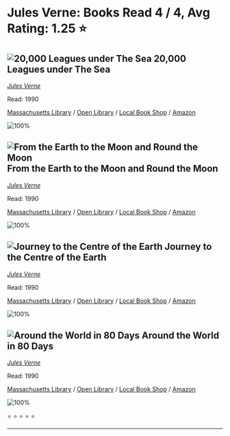 # Jules Verne:  Books Read 4 / 4, Avg Rating: 1.25 :star:

## ![20,000 Leagues under The Sea](https://covers.openlibrary.org/b/id/7385699-M.jpg) 20,000 Leagues under The Sea
*[Jules Verne](../authors/JulesVerne)*

Read: 1990

[Massachusetts Library](https://library.minlib.net/search/i=9780007351046) / [Open Library](https://openlibrary.org/isbn/9780007351046) / [Local Book Shop](https://bookshop.org/book/9780007351046) / [Amazon](https://amazon.com/dp/0194238024)

![100%](https://geps.dev/progress/100) 



## ![From the Earth to the Moon and Round the Moon](https://covers.openlibrary.org/b/id/10209170-M.jpg) From the Earth to the Moon and Round the Moon
*[Jules Verne](../authors/JulesVerne)*

Read: 1990

[Massachusetts Library](https://library.minlib.net/search/i=9781091257146) / [Open Library](https://openlibrary.org/isbn/9781091257146) / [Local Book Shop](https://bookshop.org/book/9781091257146) / [Amazon](https://amazon.com/dp/1412139473)

![100%](https://geps.dev/progress/100) 



## ![Journey to the Centre of the Earth](https://covers.openlibrary.org/b/id/11410416-M.jpg) Journey to the Centre of the Earth
*[Jules Verne](../authors/JulesVerne)*

Read: 1990

[Massachusetts Library](https://library.minlib.net/search/i=9780857756916) / [Open Library](https://openlibrary.org/isbn/9780857756916) / [Local Book Shop](https://bookshop.org/book/9780857756916) / [Amazon](https://amazon.com/dp/1909175145)

![100%](https://geps.dev/progress/100) 



## ![Around the World in 80 Days](https://covers.openlibrary.org/b/id/10572141-M.jpg) Around the World in 80 Days
*[Jules Verne](../authors/JulesVerne)*

Read: 1990

[Massachusetts Library](https://library.minlib.net/search/i=9781605120904) / [Open Library](https://openlibrary.org/isbn/9781605120904) / [Local Book Shop](https://bookshop.org/book/9781605120904) / [Amazon](https://amazon.com/dp/1427026971)

![100%](https://geps.dev/progress/100) 

:star: :star: :star: :star: :star:

---
